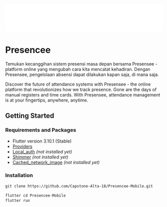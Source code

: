 <p align='center'>
    <a href="">
        <img src="/lib/assets/images/bannerTrans.png"></img>
    </a>
</p>

# Presencee

Temukan kecanggihan sistem presensi masa depan bersama Presensee - platform online yang mengubah cara kita mencatat kehadiran. Dengan Presensee, pengelolaan absensi dapat dilakukan kapan saja, di mana saja.

Discover the future of attendance systems with Presensee - the online platform that revolutionizes how we track presence. Gone are the days of manual registers and time cards. With Presensee, attendance management is at your fingertips, anywhere, anytime.

## Getting Started

### Requirements and Packages

- Flutter version 3.10.1 (Stable)
- [Providers](https://pub.dev/packages/provider)
- [Local_auth](https://pub.dev/packages/local_auth) _(not installed yet)_
- [Shimmer](https://pub.dev/packages/shimmer) _(not installed yet)_
- [Cached_network_image](https://pub.dev/packages/cached_network_image) _(not installed yet)_

### Installation

```
git clone https://github.com/Capstone-Alta-18/Presencee-Mobile.git
```

```
flutter cd Presencee-Mobile
flutter run
```